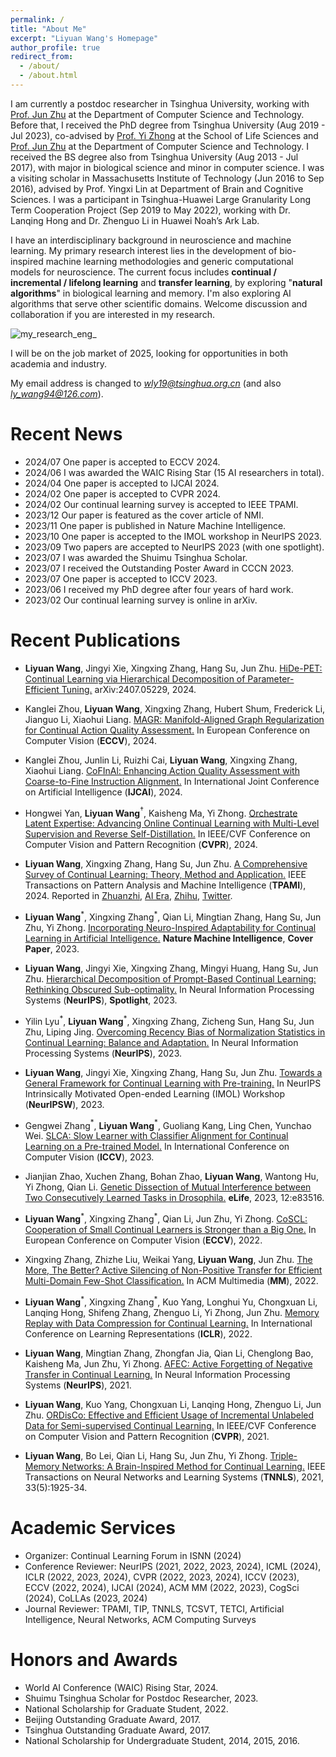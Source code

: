 ```yaml
---
permalink: /
title: "About Me"
excerpt: "Liyuan Wang's Homepage"
author_profile: true
redirect_from: 
  - /about/
  - /about.html
---
```

I am currently a postdoc researcher in Tsinghua University, working with [Prof. Jun Zhu](http://ml.cs.tsinghua.edu.cn/~jun/index.shtml) at the Department of Computer Science and Technology. Before that, I received the PhD degree from Tsinghua University (Aug 2019 - Jul 2023), co-advised by [Prof. Yi Zhong](https://life.tsinghua.edu.cn/lifeen/info/1035/1105.htm) at the School of Life Sciences and [Prof. Jun Zhu](http://ml.cs.tsinghua.edu.cn/~jun/index.shtml) at the Department of Computer Science and Technology. 
I received the BS degree also from Tsinghua University (Aug 2013 - Jul 2017), with major in biological science and minor in computer science. I was a visiting scholar in Massachusetts Institute of Technology (Jun 2016 to Sep 2016), advised by Prof. Yingxi Lin at Department of Brain and Cognitive Sciences. I was a participant in Tsinghua-Huawei Large Granularity Long Term Cooperation Project (Sep 2019 to May 2022), working with Dr. Lanqing Hong and Dr. Zhenguo Li in Huawei Noah’s Ark Lab.

I have an interdisciplinary background in neuroscience and machine learning. My primary research interest lies in the development of bio-inspired machine learning methodologies and generic computational models for neuroscience. The current focus includes **continual / incremental / lifelong learning** and **transfer learning**, by exploring "**natural algorithms**" in biological learning and memory. I'm also exploring AI algorithms that serve other scientific domains. Welcome discussion and collaboration if you are interested in my research.

![my_research_eng_](https://github.com/lywang3081/lywang3081.github.io/assets/53937203/5a65f61f-29ce-4c9a-8cd8-a0b426715068)

I will be on the job market of 2025, looking for opportunities in both academia and industry.

My email address is changed to *wly19@tsinghua.org.cn* (and also *ly_wang94@126.com*). 

Recent News
======
* 2024/07  One paper is accepted to ECCV 2024.
* 2024/06  I was awarded the WAIC Rising Star (15 AI researchers in total).
* 2024/04  One paper is accepted to IJCAI 2024.
* 2024/02  One paper is accepted to CVPR 2024.
* 2024/02  Our continual learning survey is accepted to IEEE TPAMI.
* 2023/12  Our paper is featured as the cover article of NMI.
* 2023/11  One paper is published in Nature Machine Intelligence.
* 2023/10  One paper is accepted to the IMOL workshop in NeurIPS 2023.
* 2023/09  Two papers are accepted to NeurIPS 2023 (with one spotlight).
* 2023/07  I was awarded the Shuimu Tsinghua Scholar.
* 2023/07  I received the Outstanding Poster Award in CCCN 2023.
* 2023/07  One paper is accepted to ICCV 2023.
* 2023/06  I received my PhD degree after four years of hard work.
* 2023/02  Our continual learning survey is online in arXiv.


Recent Publications
======

* **Liyuan Wang**, Jingyi Xie, Xingxing Zhang, Hang Su, Jun Zhu. [HiDe-PET: Continual Learning via Hierarchical Decomposition of Parameter-Efficient Tuning.](https://arxiv.org/abs/2407.05229) arXiv:2407.05229, 2024.

* Kanglei Zhou, **Liyuan Wang**, Xingxing Zhang, Hubert Shum, Frederick Li, Jianguo Li, Xiaohui Liang. [MAGR: Manifold-Aligned Graph Regularization for Continual Action Quality Assessment.](https://arxiv.org/abs/2403.04398) In European Conference on Computer Vision (**ECCV**), 2024.

* Kanglei Zhou, Junlin Li, Ruizhi Cai, **Liyuan Wang**, Xingxing Zhang, Xiaohui Liang. [CoFInAl: Enhancing Action Quality Assessment with Coarse-to-Fine Instruction Alignment.](https://arxiv.org/abs/2404.13999) In International Joint Conference on Artificial Intelligence (**IJCAI**), 2024.

* Hongwei Yan, **Liyuan Wang**$^{\dagger}$, Kaisheng Ma, Yi Zhong. [Orchestrate Latent Expertise: Advancing Online Continual Learning with Multi-Level Supervision and Reverse Self-Distillation.](https://arxiv.org/abs/2404.00417) In IEEE/CVF Conference on Computer Vision and Pattern Recognition (**CVPR**), 2024.

* **Liyuan Wang**, Xingxing Zhang, Hang Su, Jun Zhu. [A Comprehensive Survey of Continual Learning: Theory, Method and Application.](https://arxiv.org/abs/2302.00487) IEEE Transactions on Pattern Analysis and Machine Intelligence (**TPAMI**), 2024. Reported in [Zhuanzhi](https://mp.weixin.qq.com/s/SGlUFOVJkWcpueaqzjWiyw), [AI Era](https://mp.weixin.qq.com/s/uPHDl64Akh0J26CtzUxnrA), [Zhihu](https://zhuanlan.zhihu.com/p/624087913), [Twitter](https://twitter.com/Jeande_d/status/1622710336058195968).
  
* **Liyuan Wang**$^{\ast}$, Xingxing Zhang$^{\ast}$, Qian Li, Mingtian Zhang, Hang Su, Jun Zhu, Yi Zhong. [Incorporating Neuro-Inspired Adaptability for Continual Learning in Artificial Intelligence.](https://www.nature.com/articles/s42256-023-00747-w) **Nature Machine Intelligence**, **Cover Paper**, 2023.

* **Liyuan Wang**, Jingyi Xie, Xingxing Zhang, Mingyi Huang, Hang Su, Jun Zhu. [Hierarchical Decomposition of Prompt-Based Continual Learning: Rethinking Obscured Sub-optimality.](https://arxiv.org/abs/2310.07234) In Neural Information Processing Systems (**NeurIPS**), **Spotlight**, 2023.

* Yilin Lyu$^{\ast}$, **Liyuan Wang**$^{\ast}$, Xingxing Zhang, Zicheng Sun, Hang Su, Jun Zhu, Liping Jing. [Overcoming Recency Bias of Normalization Statistics in Continual Learning: Balance and Adaptation.](https://arxiv.org/abs/2310.08855) In Neural Information Processing Systems (**NeurIPS**), 2023.

* **Liyuan Wang**, Jingyi Xie, Xingxing Zhang, Hang Su, Jun Zhu. [Towards a General Framework for Continual Learning with Pre-training.]() In NeurIPS Intrinsically Motivated Open-ended Learning (IMOL) Workshop (**NeurIPSW**), 2023.

* Gengwei Zhang$^{\ast}$, **Liyuan Wang**$^{\ast}$, Guoliang Kang, Ling Chen, Yunchao Wei. [SLCA: Slow Learner with Classifier Alignment for Continual Learning on a Pre-trained Model.](https://arxiv.org/abs/2303.05118) In International Conference on Computer Vision (**ICCV**), 2023.

* Jianjian Zhao, Xuchen Zhang, Bohan Zhao, **Liyuan Wang**, Wantong Hu, Yi Zhong, Qian Li. [Genetic Dissection of Mutual Interference between Two Consecutively Learned Tasks in Drosophila.](https://www.biorxiv.org/content/10.1101/2022.10.18.512721.abstract) **eLife**, 2023, 12:e83516.

* **Liyuan Wang**$^{\ast}$, Xingxing Zhang$^{\ast}$, Qian Li, Jun Zhu, Yi Zhong. [CoSCL: Cooperation of Small Continual Learners is Stronger than a Big One.](https://arxiv.org/abs/2207.06543) In European Conference on Computer Vision (**ECCV**), 2022.
 
* Xingxing Zhang, Zhizhe Liu, Weikai Yang, **Liyuan Wang**, Jun Zhu. [The More, The Better? Active Silencing of Non-Positive Transfer for Efficient Multi-Domain Few-Shot Classification.](https://repo.vicayang.cc/The_More_The_Better/The_More_The_Better.pdf) In ACM Multimedia (**MM**), 2022.
  
* **Liyuan Wang**$^{\ast}$, Xingxing Zhang$^{\ast}$, Kuo Yang, Longhui Yu, Chongxuan Li, Lanqing Hong, Shifeng Zhang, Zhenguo Li, Yi Zhong, Jun Zhu. [Memory Replay with Data Compression for Continual Learning.](https://openreview.net/pdf?id=a7H7OucbWaU) In International Conference on Learning Representations (**ICLR**), 2022.

* **Liyuan Wang**, Mingtian Zhang, Zhongfan Jia, Qian Li, Chenglong Bao, Kaisheng Ma, Jun Zhu, Yi Zhong. [AFEC: Active Forgetting of Negative Transfer in Continual Learning.](https://papers.nips.cc/paper/2021/hash/bc6dc48b743dc5d013b1abaebd2faed2-Abstract.html) In Neural Information Processing Systems (**NeurIPS**), 2021.
  
* **Liyuan Wang**, Kuo Yang, Chongxuan Li, Lanqing Hong, Zhenguo Li, Jun Zhu. [ORDisCo: Effective and Efficient Usage of Incremental Unlabeled Data for Semi-supervised Continual Learning.](https://openaccess.thecvf.com/content/CVPR2021/html/Wang_ORDisCo_Effective_and_Efficient_Usage_of_Incremental_Unlabeled_Data_for_CVPR_2021_paper.html) In IEEE/CVF Conference on Computer Vision and Pattern Recognition (**CVPR**), 2021.

* **Liyuan Wang**, Bo Lei, Qian Li, Hang Su, Jun Zhu, Yi Zhong. [Triple-Memory Networks: A Brain-Inspired Method for Continual Learning.](https://ieeexplore.ieee.org/document/9540230) IEEE Transactions on Neural Networks and Learning Systems (**TNNLS**), 2021, 33(5):1925-34.
    

Academic Services
======
* Organizer: Continual Learning Forum in ISNN (2024)
* Conference Reviewer: NeurIPS (2021, 2022, 2023, 2024), ICML (2024), ICLR (2022, 2023, 2024), CVPR (2022, 2023, 2024), ICCV (2023), ECCV (2022, 2024), IJCAI (2024), ACM MM (2022, 2023), CogSci (2024), CoLLAs (2023, 2024)
* Journal Reviewer: TPAMI, TIP, TNNLS, TCSVT, TETCI, Artificial Intelligence, Neural Networks, ACM Computing Surveys



Honors and Awards
======
* World AI Conference (WAIC) Rising Star, 2024.
* Shuimu Tsinghua Scholar for Postdoc Researcher, 2023.
* National Scholarship for Graduate Student, 2022.
* Beijing Outstanding Graduate Award, 2017.
* Tsinghua Outstanding Graduate Award, 2017.
* National Scholarship for Undergraduate Student, 2014, 2015, 2016.

  
